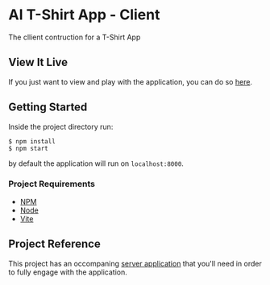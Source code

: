 # AI T-Shirt App - Client
The cllient contruction for a T-Shirt App

## View It Live
If you just want to view and play with the application, you can do so [here](https://ai-t-shirt-app-client.vercel.app/).

## Getting Started
Inside the project directory run:
```
$ npm install
$ npm start
```
by default the application will run on `localhost:8000`.

### Project Requirements
* [NPM](https://www.npmjs.com/)
* [Node](https://nodejs.org/en/)
* [Vite](https://vitejs.dev/)


## Project Reference
This project has an occompaning [server application](https://github.com/Azrihell/Ai-TShirt-App-Server) that you'll need in order to fully engage with the application. 
